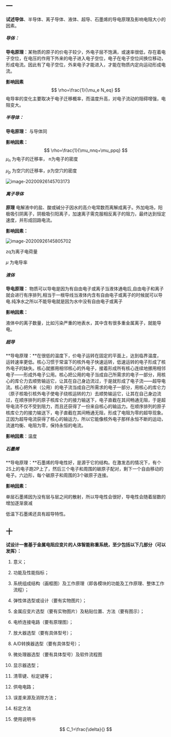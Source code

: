 ## 一 

**试述导体**、半导体、离子导体、液体、超导、石墨烯的导电原理及影响电阻大小的因素。

##### **导体：**  

**导电原理**：某物质的原子的价电子较少，外电子层不饱满，或速率很低，存在着电子空位，在电压的作用下外来的电子进入电子空位，电子在电子空位间换位移动，形成电流。因此有了电子空位，外来电子才能进入，才能在物质内定向运动形成电流。

**影响因素**
$$
\rho=\frac{1}{\mu_e N_eq}
$$
电导率的变化主要取决于电子迁移概率，而温度升高，对电子流动的阻碍增强，电阻变大。

##### **半导体：**

**导电原理：** 与导体同

**影响因素：**
$$
\rho=\frac{1}{\mu_nnq+\mu_ppq}
$$
$\mu_n$ 为电子的迁移率， n为电子的密度

$\mu_p$ 为空穴的迁移率，p为空穴的密度

![image-20200926145703173](C:%5CUsers%5C53055%5CAppData%5CRoaming%5CTypora%5Ctypora-user-images%5Cimage-20200926145703173.png)

##### 离子导体

**原理** 电解液中的盐、酸或碱分子因水的高介电常数而离解成离子。外加电场，阳极吸引阴离子，阴极吸引阳离子，加速离子需克服相反离子的阻力，最终达到恒定速度，并形成回路电流。

**影响因素：**

![image-20200926145805702](C:%5CUsers%5C53055%5CAppData%5CRoaming%5CTypora%5Ctypora-user-images%5Cimage-20200926145805702.png)

zq为离子电荷量

$\mu$ 为电导率

##### 液体

**导电原理：**  物质可以导电是因为有自由电子或离子当液体通电后,自由电子和离子就会进行有序排列,相当于一根导线当液体内含有自由电子或离子的时候就可以导电.纯净水之所以不能导电就是因为水中没有自由电子或离子

**影响因素：**

液体中的离子数量，比如污染严重的地表水，其中含有很多重金属离子，就能导电。

##### 超导

**导电原理：**在很低的温度下，价电子运转在固定的平面上，达到临界温度，运转速率更低。核心习惯于常温下的核外电子快速运转，低速运转的电子形成了核外电子的缺失。核心就挪用相邻核心的外电子，接着形成所有核心连续地挪用相邻电子——形成外电子公用。核心把公用的电子当成自己所需求的电子一部分，用核心的库仑力去顺势输运它，让其在自己身边流过，于是就形成了电子流——超导电流。核心把外来（公用）的电子流当成自己所需求的电子一部分，用核心的库仑力（原子核吸引核外电子使电子绕核运转的力）去顺势输运它，让其在自己身边流过，在顺序排列的原子核库仑力的接力输送下，电子直截在其间畅通无阻，于是超导电流不仅不受到阻力，而且还获得了一份来自核心的输运力。在顺序排列的原子核库仑力的接力输送下，电子直截在其间畅通无阻，形成了电阻为零的超导现象。正因为超导电流获得了核心的输运力，所以它能像核外电子那样永恒不断的运动，流速均衡、电阻为零，保持永恒的电流。

**影响因素**：温度

##### 石墨烯

**导电原理：**石墨烯的导电性好，是源于它的结构。在激发态的情况下，有个2S上的电子跑2P上了，然后三个电子和周围的碳原子配对，剩下一个自由移动的电子。六边形，每个碳原子和周围的3个碳原子连接。

**影响因素：**

单层石墨烯因为没有层与层之间的散射，所以导电性会很好，导电性会随着层数的增加逐渐衰减

低温下石墨烯还具有超导特性。



## 十

  **试设计一套基于金属电阻应变片的人体智能称重系统，至少包括以下几部分（可以发挥）：**

1) 意义；

2) 功能及性能指标；

3) 系统组成结构（画框图）及工作原理（即各模块的功能及工作原理、整体工作流程）；

4) 弹性体选型或设计（要有实物图片）；

5) 金属应变片选型（要有实物图片）及粘贴位置、方法（要有图示）；

6) 电桥连接电路（要有原理图）；

7) 放大器选型（要有具体型号）；

8) A/D转换器选型（要有具体型号）；

9) 微处理器选型（要有具体型号）及软件流程图

10) 显示器选型；

11) 清零键、标定键等；

12) 供电电路；

13) 误差来源及消除方法；

14) 标定方法

15) 使用说明书




$$
C_1=\frac{\delta}{}
$$
